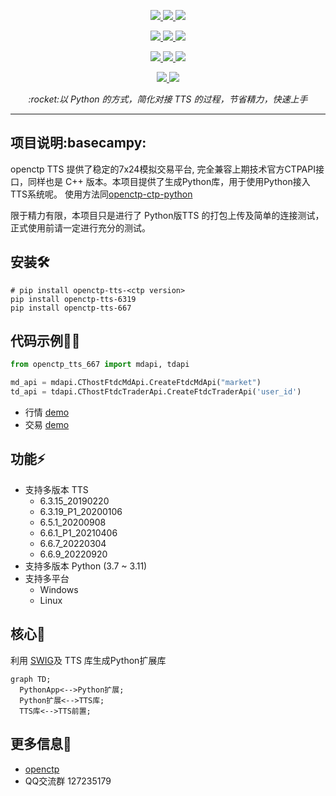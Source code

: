 <p align="center">     
    <a href="#" target="_blank">
        <img src="https://badgen.net/badge/tts/6.3.15|6.3.19|6.5.1|6.6.1|6.6.7|6.6.9/cyan" />
    </a>       
    <a href="#">         
        <img src="https://badgen.net/badge/platform/windows|linux/cyan" />  
    </a>        
    <a href="#">     
        <img src="https://badgen.net/badge/python/3.7|3.8|3.9|3.10|3.11/cyan" />          
    </a> 
</p>

<p align="center">               
    <a href="https://pypi.org/project/openctp-tts-6315" target="_blank">                  
        <img src="https://badgen.net/badge/pypi/openctp-tts-6315/blue" />     
    </a>     
    <a href="https://pypi.org/project/openctp-tts-6319" target="_blank">                           
        <img src="https://badgen.net/badge/pypi/openctp-tts-6319/blue" />          
    </a>
    <a href="https://pypi.org/project/openctp-tts-651" target="_blank">                                    
        <img src="https://badgen.net/badge/pypi/openctp-tts-651/blue" />               
    </a> 
</p>
<p align="center">  
    <a href="https://pypi.org/project/openctp-tts-661" target="_blank">                                             
        <img src="https://badgen.net/badge/pypi/openctp-tts-661/blue" />                    
    </a> 
    <a href="https://pypi.org/project/openctp-tts-667" target="_blank">                                             
        <img src="https://badgen.net/badge/pypi/openctp-tts-667/blue" />                    
    </a> 
    <a href="https://pypi.org/project/openctp-tts-669" target="_blank">                                             
        <img src="https://badgen.net/badge/pypi/openctp-tts-669/blue" />                    
    </a> 
</p>

<p align="center">  
    <a href="https://github.com/Jedore/openctp-tts-python/actions" target="_blank">                                                      
        <img src="https://badgen.net/badge/CI-Test/passing/green?icon=github" />                         
    </a> 
    <a href="https://github.com/Jedore/openctp-tts-python/blob/main/LICENSE" target="_blank">                                                               
        <img src="https://badgen.net/badge/license/MIT/green" />                              
    </a> 
</p>

<p align="center">          
    <em>:rocket:以 Python 的方式，简化对接 TTS 的过程，节省精力，快速上手</em>  
</p>

-----

## 项目说明:basecampy:
openctp TTS 提供了稳定的7x24模拟交易平台, 完全兼容上期技术官方CTPAPI接口，同样也是 C++ 版本。本项目提供了生成Python库，用于使用Python接入TTS系统呢。
使用方法同[openctp-ctp-python](https://github.com/Jedore/openctp-ctp-python)

限于精力有限，本项目只是进行了 Python版TTS 的打包上传及简单的连接测试，正式使用前请一定进行充分的测试。

## 安装:hammer_and_wrench:

```shell
# pip install openctp-tts-<ctp version>
pip install openctp-tts-6319
pip install openctp-tts-667
```

## 代码示例:man_technologist:

```python
from openctp_tts_667 import mdapi, tdapi

md_api = mdapi.CThostFtdcMdApi.CreateFtdcMdApi("market")
td_api = tdapi.CThostFtdcTraderApi.CreateFtdcTraderApi('user_id')
```

- 行情 [demo](demo/mdapi.py)
- 交易 [demo](demo/tdapi.py)

## 功能:zap:

- 支持多版本 TTS
    - 6.3.15_20190220
    - 6.3.19_P1_20200106
    - 6.5.1_20200908
    - 6.6.1_P1_20210406
    - 6.6.7_20220304
    - 6.6.9_20220920
- 支持多版本 Python (3.7 ~ 3.11)
- 支持多平台
    - Windows
    - Linux

## 核心:art:

利用 [SWIG](https://www.swig.org/)及 TTS 库生成Python扩展库

```mermaid 
graph TD;     
  PythonApp<-->Python扩展;     
  Python扩展<-->TTS库;     
  TTS库<-->TTS前置;     
```

## 更多信息:page_facing_up:

- [openctp](https://github.com/openctp/openctp)
- QQ交流群 127235179
